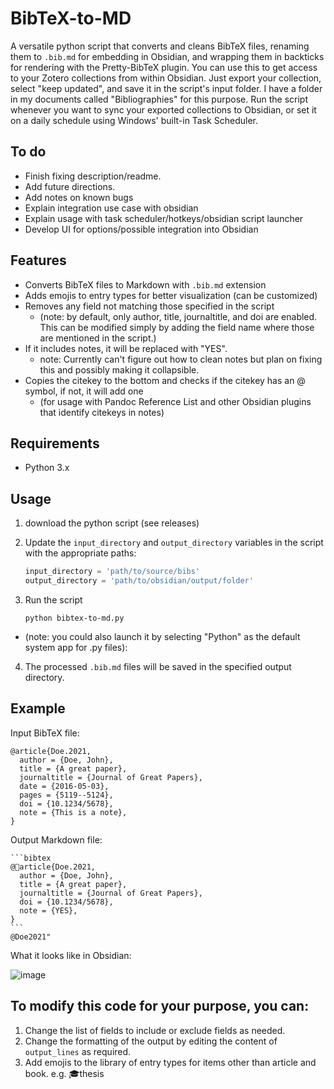 # BibTeX-to-MD

A versatile python script that converts and cleans BibTeX files, renaming them to `.bib.md` for embedding in Obsidian, and wrapping them in backticks for rendering with the Pretty-BibTeX plugin. You can use this to get access to your Zotero collections from within Obsidian. Just export your collection, select "keep updated", and save it in the script's input folder. I have a folder in my documents called "Bibliographies" for this purpose. Run the script whenever you want to sync your exported collections to Obsidian, or set it on a daily schedule using Windows' built-in Task Scheduler.

## To do

- Finish fixing description/readme.
- Add future directions.
- Add notes on known bugs
- Explain integration use case with obsidian
- Explain usage with task scheduler/hotkeys/obsidian script launcher
- Develop UI for options/possible integration into Obsidian

## Features

- Converts BibTeX files to Markdown with `.bib.md` extension
- Adds emojis to entry types for better visualization (can be customized)
- Removes any field not matching those specified in the script 
   - (note: by default, only author, title, journaltitle, and doi are enabled. This can be modified simply by adding the field name where those are mentioned in the script.)
- If it includes notes, it will be replaced with "YES". 
   - note: Currently can't figure out how to clean notes but plan on fixing this and possibly making it collapsible. 
- Copies the citekey to the bottom and checks if the citekey has an @ symbol, if not, it will add one 
   - (for usage with Pandoc Reference List and other Obsidian plugins that identify citekeys in notes)

## Requirements

- Python 3.x

## Usage

1. download the python script (see releases)

2. Update the `input_directory` and `output_directory` variables in the script with the appropriate paths:

   ```python
   input_directory = 'path/to/source/bibs'
   output_directory = 'path/to/obsidian/output/folder'
   ```

3. Run the script 

   ```
   python bibtex-to-md.py
   ```
- (note: you could also launch it by selecting "Python" as the default system app for .py files):

4. The processed `.bib.md` files will be saved in the specified output directory.

## Example

Input BibTeX file:

```
@article{Doe.2021,
  author = {Doe, John},
  title = {A great paper},
  journaltitle = {Journal of Great Papers},
  date = {2016-05-03},
  pages = {5119--5124},
  doi = {10.1234/5678},
  note = {This is a note},
}
```

Output Markdown file:

````
```bibtex
@📄article{Doe.2021,
  author = {Doe, John},
  title = {A great paper},
  journaltitle = {Journal of Great Papers},
  doi = {10.1234/5678},
  note = {YES},
}
```
@Doe2021"
````


What it looks like in Obsidian:


![image](https://user-images.githubusercontent.com/125603964/228305512-e1dee90b-acb8-45fc-a4bf-583aae8baaaa.png)

## To modify this code for your purpose, you can:

1. Change the list of fields to include or exclude fields as needed.
2. Change the formatting of the output by editing the content of `output_lines` as required.
3. Add emojis to the library of entry types for items other than article and book. e.g. 🎓thesis 
